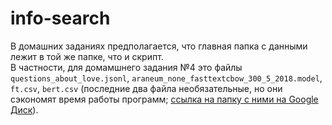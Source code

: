 # info-search

В домашних заданиях предполагается, что главная папка с данными лежит в той же папке, что и скрипт.  
В частности, для домамшнего задания №4 это файлы `questions_about_love.jsonl`, `araneum_none_fasttextcbow_300_5_2018.model`, `ft.csv`, `bert.csv` (последние два файла необязательные, но они сэкономят время работы программ; [ссылка на папку с ними на Google Диск](https://drive.google.com/drive/folders/1VKBnedICBJ-iS5iP63KVFN-gHUyPzdxF?usp=sharing)).
